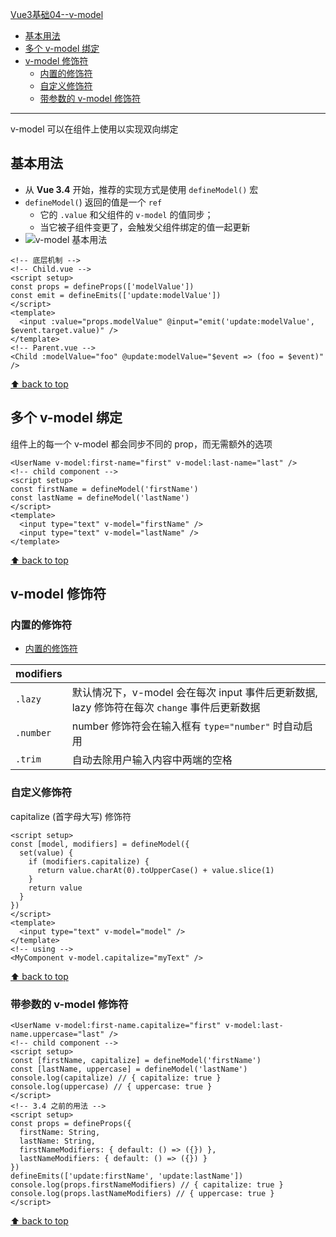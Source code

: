 [Vue3基础04--v-model](#top)

- [基本用法](#基本用法)
- [多个 v-model 绑定](#多个-v-model-绑定)
- [v-model 修饰符](#v-model-修饰符)
  - [内置的修饰符](#内置的修饰符)
  - [自定义修饰符](#自定义修饰符)
  - [带参数的 v-model 修饰符](#带参数的-v-model-修饰符)

---------------------------------------------

v-model 可以在组件上使用以实现双向绑定

## 基本用法

- 从 **Vue 3.4** 开始，推荐的实现方式是使用 `defineModel()` 宏
- `defineModel(`) 返回的值是一个 `ref`
  - 它的 `.value` 和父组件的 `v-model` 的值同步；
  - 当它被子组件变更了，会触发父组件绑定的值一起更新
- ![v-model 基本用法](v-model1.png)

```vue
<!-- 底层机制 -->
<!-- Child.vue -->
<script setup>
const props = defineProps(['modelValue'])
const emit = defineEmits(['update:modelValue'])
</script>
<template>
  <input :value="props.modelValue" @input="emit('update:modelValue', $event.target.value)" />
</template>
<!-- Parent.vue -->
<Child :modelValue="foo" @update:modelValue="$event => (foo = $event)" />
```

[⬆ back to top](#top)

## 多个 v-model 绑定

组件上的每一个 v-model 都会同步不同的 prop，而无需额外的选项

```vue
<UserName v-model:first-name="first" v-model:last-name="last" />
<!-- child component -->
<script setup>
const firstName = defineModel('firstName')
const lastName = defineModel('lastName')
</script>
<template>
  <input type="text" v-model="firstName" />
  <input type="text" v-model="lastName" />
</template>
```

[⬆ back to top](#top)

## v-model 修饰符

### 内置的修饰符

- [内置的修饰符](https://cn.vuejs.org/guide/essentials/forms.html#modifiers)

|modifiers |   |
|---|---|
| `.lazy` |默认情况下，v-model 会在每次 input 事件后更新数据, <br>lazy 修饰符在每次 `change` 事件后更新数据|
|`.number`|number 修饰符会在输入框有 `type="number"` 时自动启用|
|`.trim`|自动去除用户输入内容中两端的空格|

### 自定义修饰符

capitalize (首字母大写) 修饰符

```vue
<script setup>
const [model, modifiers] = defineModel({
  set(value) {
    if (modifiers.capitalize) {
      return value.charAt(0).toUpperCase() + value.slice(1)
    }
    return value
  }
})
</script>
<template>
  <input type="text" v-model="model" />
</template>
<!-- using -->
<MyComponent v-model.capitalize="myText" />
```

[⬆ back to top](#top)

### 带参数的 v-model 修饰符

```vue
<UserName v-model:first-name.capitalize="first" v-model:last-name.uppercase="last" />
<!-- child component -->
<script setup>
const [firstName, capitalize] = defineModel('firstName')
const [lastName, uppercase] = defineModel('lastName')
console.log(capitalize) // { capitalize: true }
console.log(uppercase) // { uppercase: true }
</script>
<!-- 3.4 之前的用法 -->
<script setup>
const props = defineProps({
  firstName: String,
  lastName: String,
  firstNameModifiers: { default: () => ({}) },
  lastNameModifiers: { default: () => ({}) }
})
defineEmits(['update:firstName', 'update:lastName'])
console.log(props.firstNameModifiers) // { capitalize: true }
console.log(props.lastNameModifiers) // { uppercase: true }
</script>
```

[⬆ back to top](#top)
